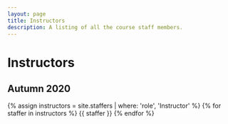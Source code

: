 ```yaml
---
layout: page
title: Instructors
description: A listing of all the course staff members.
---
```


# Instructors

## Autumn 2020

{% assign instructors = site.staffers | where: 'role', 'Instructor' %}
{% for staffer in instructors %}
{{ staffer }}
{% endfor %}
